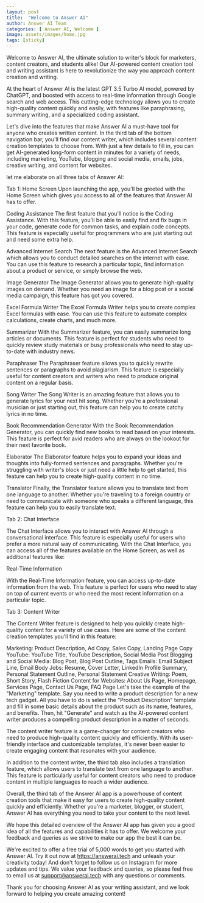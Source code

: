 ```yaml
---
layout: post
title:  "Welcome to Answer AI"
author: Answer AI Team
categories: [ Answer AI, Welcome ]
image: assets/images/home.jpg
tags: [sticky]
---
```

Welcome to Answer AI, the ultimate solution to writer's block for marketers, content creators, and students alike! Our AI-powered content creation tool and writing assistant is here to revolutionize the way you approach content creation and writing.

At the heart of Answer AI is the latest GPT 3.5 Turbo AI model, powered by ChatGPT, and boosted with access to real-time information through Google search and web access. This cutting-edge technology allows you to create high-quality content quickly and easily, with features like paraphrasing, summary writing, and a specialized coding assistant.

Let's dive into the features that make Answer AI a must-have tool for anyone who creates written content. In the third tab of the bottom navigation bar, you'll find our content writer, which includes several content creation templates to choose from. With just a few details to fill in, you can get AI-generated long-form content in minutes for a variety of needs, including marketing, YouTube, blogging and social media, emails, jobs, creative writing, and content for websites.

let me elaborate on all three tabs of Answer AI:

Tab 1: Home Screen
Upon launching the app, you'll be greeted with the Home Screen which gives you access to all of the features that Answer AI has to offer.

Coding Assistance
The first feature that you'll notice is the Coding Assistance. With this feature, you'll be able to easily find and fix bugs in your code, generate code for common tasks, and explain code concepts. This feature is especially useful for programmers who are just starting out and need some extra help.

Advanced Internet Search
The next feature is the Advanced Internet Search which allows you to conduct detailed searches on the internet with ease. You can use this feature to research a particular topic, find information about a product or service, or simply browse the web.

Image Generator
The Image Generator allows you to generate high-quality images on demand. Whether you need an image for a blog post or a social media campaign, this feature has got you covered.

Excel Formula Writer
The Excel Formula Writer helps you to create complex Excel formulas with ease. You can use this feature to automate complex calculations, create charts, and much more.

Summarizer
With the Summarizer feature, you can easily summarize long articles or documents. This feature is perfect for students who need to quickly review study materials or busy professionals who need to stay up-to-date with industry news.

Paraphraser
The Paraphraser feature allows you to quickly rewrite sentences or paragraphs to avoid plagiarism. This feature is especially useful for content creators and writers who need to produce original content on a regular basis.

Song Writer
The Song Writer is an amazing feature that allows you to generate lyrics for your next hit song. Whether you're a professional musician or just starting out, this feature can help you to create catchy lyrics in no time.

Book Recommendation Generator
With the Book Recommendation Generator, you can quickly find new books to read based on your interests. This feature is perfect for avid readers who are always on the lookout for their next favorite book.

Elaborator
The Elaborator feature helps you to expand your ideas and thoughts into fully-formed sentences and paragraphs. Whether you're struggling with writer's block or just need a little help to get started, this feature can help you to create high-quality content in no time.

Translator
Finally, the Translator feature allows you to translate text from one language to another. Whether you're traveling to a foreign country or need to communicate with someone who speaks a different language, this feature can help you to easily translate text.

Tab 2: Chat Interface

The Chat Interface allows you to interact with Answer AI through a conversational interface. This feature is especially useful for users who prefer a more natural way of communicating. With the Chat Interface, you can access all of the features available on the Home Screen, as well as additional features like:

Real-Time Information

With the Real-Time Information feature, you can access up-to-date information from the web. This feature is perfect for users who need to stay on top of current events or who need the most recent information on a particular topic.

Tab 3: Content Writer

The Content Writer feature is designed to help you quickly create high-quality content for a variety of use cases. Here are some of the content creation templates you'll find in this feature:

Marketing: Product Description, Ad Copy, Sales Copy, Landing Page Copy
YouTube: YouTube Title, YouTube Description, Social Media Post
Blogging and Social Media: Blog Post, Blog Post Outline, Tags
Emails: Email Subject Line, Email Body
Jobs: Resume, Cover Letter, LinkedIn Profile Summary, Personal Statement Outline, Personal Statement
Creative Writing: Poem, Short Story, Flash Fiction
Content for Websites: About Us Page, Homepage, Services Page, Contact Us Page, FAQ Page
Let's take the example of the "Marketing" template. Say you need to write a product description for a new tech gadget. All you have to do is select the "Product Description" template and fill in some basic details about the product such as its name, features, and benefits. Then, hit "Generate" and watch as the AI-powered content writer produces a compelling product description in a matter of seconds.

The content writer feature is a game-changer for content creators who need to produce high-quality content quickly and efficiently. With its user-friendly interface and customizable templates, it's never been easier to create engaging content that resonates with your audience.

In addition to the content writer, the third tab also includes a translation feature, which allows users to translate text from one language to another. This feature is particularly useful for content creators who need to produce content in multiple languages to reach a wider audience.

Overall, the third tab of the Answer AI app is a powerhouse of content creation tools that make it easy for users to create high-quality content quickly and efficiently. Whether you're a marketer, blogger, or student, Answer AI has everything you need to take your content to the next level.

We hope this detailed overview of the Answer AI app has given you a good idea of all the features and capabilities it has to offer. We welcome your feedback and queries as we strive to make our app the best it can be.

We're excited to offer a free trial of 5,000 words to get you started with Answer AI. Try it out now at https://answerai.tech and unleash your creativity today! And don't forget to follow us on Instagram for more updates and tips. We value your feedback and queries, so please feel free to email us at support@answerai.tech with any questions or comments.

Thank you for choosing Answer AI as your writing assistant, and we look forward to helping you create amazing content!

